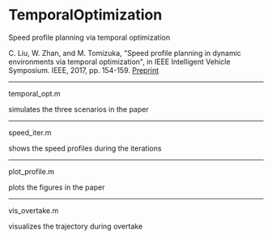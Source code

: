 # TemporalOptimization
Speed profile planning via temporal optimization

C. Liu, W. Zhan, and M. Tomizuka, "Speed profile planning in dynamic environments via temporal optimization", 
in IEEE Intelligent Vehicle Symposium. IEEE, 2017, pp. 154-159. [Preprint](http://web.stanford.edu/~cliuliu/files/iv17-2.pdf)

-----
temporal_opt.m

simulates the three scenarios in the paper

-----
speed_iter.m

shows the speed profiles during the iterations

-----
plot_profile.m

plots the figures in the paper

-----
vis_overtake.m

visualizes the trajectory during overtake
